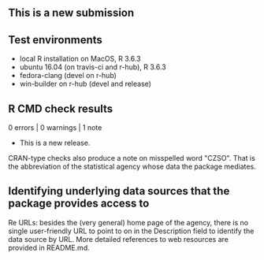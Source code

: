 ## This is a new submission

## Test environments

* local R installation on MacOS, R 3.6.3
* ubuntu 16.04 (on travis-ci and r-hub), R 3.6.3
* fedora-clang (devel on r-hub)
* win-builder on r-hub (devel and release)

## R CMD check results

0 errors | 0 warnings | 1 note

* This is a new release.

CRAN-type checks also produce a note on misspelled word "CZSO".
That is the abbreviation of the statistical agency whose data the package mediates.

## Identifying underlying data sources that the package provides access to

Re URLs: besides the (very general) home page of the agency, there is no single user-friendly 
URL to point to on in the Description field to identify the data source by URL.
More detailed references to web resources are provided in README.md.
